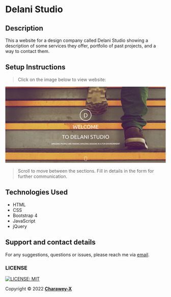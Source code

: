 # Delani Studio
## Description
This a website for a design company called Delani Studio showing a description of some services they offer, portfolio of past projects, and a way to contact them.
## Setup Instructions
> Click on the image below to view website:

[![Preview](assets/Picsum.png)](link)
> Scroll to move between the sections.
> Fill in details in the form for further communication.

## Technologies Used
- HTML
- CSS
- Bootstrap 4
- JavaScript
- jQuery
## Support and contact details
For any suggestions, questions or issues, please reach me via [email](mailto:charawey@gmail.com).
### LICENSE
 [![LICENSE: MIT](https://img.shields.io/badge/License-MIT-yellow.svg)](https://github.com/Charawey-X/delani-studio_project/blob/main/LICENSE)

Copyright &copy; 2022 **[Charawey-X](https://github.com/Charawey-X)**
